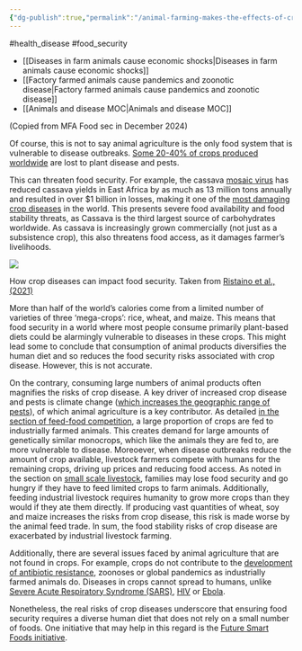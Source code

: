 ```yaml
---
{"dg-publish":true,"permalink":"/animal-farming-makes-the-effects-of-crop-diseases-worse/","tags":["#animal_feed","#health_disease","#food_security"],"created":"2025-10-23T17:42:43.623+01:00","updated":"2025-10-23T19:18:51.082+01:00"}
---
```


#health_disease #food_security 

- [[Diseases in farm animals cause economic shocks\|Diseases in farm animals cause economic shocks]]
- [[Factory farmed animals cause pandemics and zoonotic disease\|Factory farmed animals cause pandemics and zoonotic disease]]
- [[Animals and disease MOC\|Animals and disease MOC]]

(Copied from MFA Food sec in December 2024)

Of course, this is not to say animal agriculture is the only food system that is vulnerable to disease outbreaks. [Some 20-40% of crops produced worldwide](https://www.gov.uk/government/statistics/united-kingdom-food-security-report-2021/united-kingdom-food-security-report-2021-theme-1-global-food-availability) are lost to plant disease and pests. 

This can threaten food security. For example, the cassava [mosaic virus](https://en.wikipedia.org/wiki/Cassava_mosaic_virus) has reduced cassava yields in East Africa by as much as 13 million tons annually and resulted in over $1 billion in losses, making it one of the [most damaging crop diseases](https://scholar.google.com/scholar_url?url=https://bsppjournals.onlinelibrary.wiley.com/doi/pdfdirect/10.1111/j.1364-3703.2009.00559.x&hl=en&sa=T&oi=gsb-gga&ct=res&cd=0&d=12504678655764984452&ei=5hpjZtDBENWF6rQPyP3P-AY&scisig=AFWwaeY25DHgTiMjynYvCqRhha05) in the world. This presents severe food availability and food stability threats, as Cassava is the third largest source of carbohydrates worldwide. As cassava is increasingly grown commercially (not just as a subsistence crop), this also threatens food access, as it damages farmer’s livelihoods. 

![](https://lh7-rt.googleusercontent.com/docsz/AD_4nXci7Sj92dIZ6hooCmLKKPqyAsrsZ_qIp9BoktSRw4Va3MufHLHPI1M9xOf_ZJMPWS78yCXOC49w1P9WOT6EW3KbSsmOUNxJ2TqCCMCpJcRKbGV-CHCl9e_9Rdg5QPWfouLpfBCb-MmHpgw9uVJ5sILrAOB8?key=SX5HdswGc4K6wTaZxR6rWA)

How crop diseases can impact food security. Taken from [Ristaino et al., (2021)](https://scholar.google.com/scholar_url?url=https://www.pnas.org/doi/abs/10.1073/pnas.2022239118&hl=en&sa=T&oi=gsb&ct=res&cd=0&d=9373611067479757150&ei=oxhjZv-iOaaty9YPybqgQA&scisig=AFWwaeYQfvYv93e-4DM4PAj9e9PU)

More than half of the world’s calories come from a limited number of varieties of three ‘mega-crops’: rice, wheat, and maize. This means that food security in a world where most people consume primarily plant-based diets could be alarmingly vulnerable to diseases in these crops. This might lead some to conclude that consumption of animal products diversifies the human diet and so reduces the food security risks associated with crop disease. However, this is not accurate.

On the contrary, consuming large numbers of animal products often magnifies the risks of crop disease. A key driver of increased crop disease and pests is climate change ([which increases the geographic range of pests](https://scholar.google.com/scholar_url?url=https://www.pnas.org/doi/abs/10.1073/pnas.2022239118&hl=en&sa=T&oi=gsb&ct=res&cd=0&d=9373611067479757150&ei=oxhjZv-iOaaty9YPybqgQA&scisig=AFWwaeYQfvYv93e-4DM4PAj9e9PU)), of which animal agriculture is a key contributor. As detailed [in the section of feed-food competition](https://docs.google.com/document/d/18hBL88T-Q4GIvSzDEaH9HepdXIQf-bFgF6l3D5jM2Yk/edit#heading=h.fuw73o6qv11f), a large proportion of crops are fed to industrially farmed animals. This creates demand for large amounts of genetically similar monocrops, which like the animals they are fed to, are more vulnerable to disease. Moreoever, when disease outbreaks reduce the amount of crop available, livestock farmers compete with humans for the remaining crops, driving up prices and reducing food access. As noted in the section on [small scale livestock](https://docs.google.com/document/d/18hBL88T-Q4GIvSzDEaH9HepdXIQf-bFgF6l3D5jM2Yk/edit#heading=h.pq2boxmp1fbi), families may lose food security and go hungry if they have to feed limited crops to farm animals. Additionally, feeding industrial livestock requires humanity to grow more crops than they would if they ate them directly. If producing vast quantities of wheat, soy and maize increases the risks from crop disease, this risk is made worse by the animal feed trade. In sum, the food stability risks of crop disease are exacerbated by industrial livestock farming.

Additionally, there are several issues faced by animal agriculture that are not found in crops. For example, crops do not contribute to the [development of antibiotic resistance](https://docs.google.com/document/d/18hBL88T-Q4GIvSzDEaH9HepdXIQf-bFgF6l3D5jM2Yk/edit#heading=h.tj9y7udx1x22), zoonoses or global pandemics as industrially farmed animals do. Diseases in crops cannot spread to humans, unlike [Severe Acute Respiratory Syndrome (SARS)](https://www.who.int/health-topics/severe-acute-respiratory-syndrome), [HIV](https://www.who.int/news-room/fact-sheets/detail/hiv-aids) or [Ebola](https://www.who.int/news-room/fact-sheets/detail/ebola-virus-disease).

Nonetheless, the real risks of crop diseases underscore that ensuring food security requires a diverse human diet that does not rely on a small number of foods. One initiative that may help in this regard is the [Future Smart Foods initiative](https://docs.google.com/document/d/18hBL88T-Q4GIvSzDEaH9HepdXIQf-bFgF6l3D5jM2Yk/edit#heading=h.y724uvbdoemj).